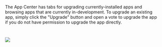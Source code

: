 <p>
	 The App Center has tabs for upgrading currently-installed apps and browsing apps that are currently in-development. To upgrade an existing app, simply click the "Upgrade" button and open a vote to upgrade the app if you do not have permission to upgrade the app directly.
</p>
<p>
	<a href="https://wiki.aragon.org/tutorials/images/user_guide/07/bella51_ac4.png"><img alt="" src="https://wiki.aragon.org/tutorials/images/user_guide/07/bella51_ac4.png"></a>
</p>
<p>
	<a href="https://wiki.aragon.org/tutorials/images/user_guide/07/bella52_ac5.png"><img alt="" src="https://wiki.aragon.org/tutorials/images/user_guide/07/bella52_ac5.png"></a>
</p>
<p>
	<img src="https://s3.amazonaws.com/helpscout.net/docs/assets/5c98a4fe0428633d2cf3fcf7/images/5d8a6c1004286364bc8f8162/file-rGmtUCoECl.png">
</p>
